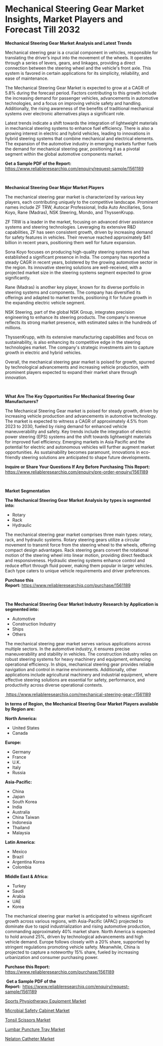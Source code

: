 <p><h1>Mechanical Steering Gear Market Insights, Market Players and Forecast Till 2032</h1></p><p><strong>Mechanical Steering Gear Market Analysis and Latest Trends</strong></p>
<p><p>Mechanical steering gear is a crucial component in vehicles, responsible for translating the driver’s input into the movement of the wheels. It operates through a series of levers, gears, and linkages, providing a direct connection between the steering wheel and the vehicle's front axle. This system is favored in certain applications for its simplicity, reliability, and ease of maintenance.</p><p>The Mechanical Steering Gear Market is expected to grow at a CAGR of 5.8% during the forecast period. Factors contributing to this growth include the increasing demand for passenger vehicles, advancements in automotive technologies, and a focus on improving vehicle safety and handling. Additionally, the rising awareness of the benefits of traditional mechanical systems over electronic alternatives plays a significant role.</p><p>Latest trends indicate a shift towards the integration of lightweight materials in mechanical steering systems to enhance fuel efficiency. There is also a growing interest in electric and hybrid vehicles, leading to innovations in hybrid steering systems that combine mechanical and electrical elements. The expansion of the automotive industry in emerging markets further fuels the demand for mechanical steering gear, positioning it as a pivotal segment within the global automotive components market.</p></p>
<p><strong>Get a Sample PDF of the Report:&nbsp;</strong> <a href="https://www.reliableresearchiq.com/enquiry/request-sample/1561189?utm_campaign=2333&utm_medium=2&utm_source=Github&utm_content=ia&utm_term=08042025&utm_id=mechanical-steering-gear">https://www.reliableresearchiq.com/enquiry/request-sample/1561189</a></p>
<p>&nbsp;</p>
<p><strong>Mechanical Steering Gear Major Market Players</strong></p>
<p><p>The mechanical steering gear market is characterized by various key players, each contributing uniquely to the competitive landscape. Prominent names include ZF TRW, Autocar Professional, India Auto Ancillaries, Sona Koyo, Rane (Madras), NSK Steering, Mondo, and ThyssenKrupp.</p><p>ZF TRW is a leader in the market, focusing on advanced driver assistance systems and steering technologies. Leveraging its extensive R&D capabilities, ZF has seen consistent growth, driven by increasing demand for safety features in vehicles. Their revenue reached approximately $41 billion in recent years, positioning them well for future expansion.</p><p>Sona Koyo focuses on producing high-quality steering systems and has established a significant presence in India. The company has reported a steady CAGR in recent years, bolstered by the growing automotive sector in the region. Its innovative steering solutions are well-received, with a projected market size in the steering systems segment expected to grow significantly.</p><p>Rane (Madras) is another key player, known for its diverse portfolio in steering systems and components. The company has diversified its offerings and adapted to market trends, positioning it for future growth in the expanding electric vehicle segment.</p><p>NSK Steering, part of the global NSK Group, integrates precision engineering to enhance its steering products. The company's revenue reflects its strong market presence, with estimated sales in the hundreds of millions.</p><p>ThyssenKrupp, with its extensive manufacturing capabilities and focus on sustainability, is also enhancing its competitive edge in the steering technologies market. The company's strategic investments aim to capture growth in electric and hybrid vehicles.</p><p>Overall, the mechanical steering gear market is poised for growth, spurred by technological advancements and increasing vehicle production, with prominent players expected to expand their market share through innovation.</p></p>
<p>&nbsp;</p>
<p><strong>What Are The Key Opportunities For Mechanical Steering Gear Manufacturers?</strong></p>
<p><p>The Mechanical Steering Gear market is poised for steady growth, driven by increasing vehicle production and advancements in automotive technology. The market is expected to witness a CAGR of approximately 4.5% from 2023 to 2030, fueled by rising demand for enhanced vehicle maneuverability and safety. Key trends include the integration of electric power steering (EPS) systems and the shift towards lightweight materials for improved fuel efficiency. Emerging markets in Asia Pacific and the potential for electric and autonomous vehicles will further augment market opportunities. As sustainability becomes paramount, innovations in eco-friendly steering solutions are anticipated to shape future developments.</p></p>
<p><strong>Inquire or Share Your Questions If Any Before Purchasing This Report:</strong> <a href="https://www.reliableresearchiq.com/enquiry/pre-order-enquiry/1561189?utm_campaign=2333&utm_medium=2&utm_source=Github&utm_content=ia&utm_term=08042025&utm_id=mechanical-steering-gear">https://www.reliableresearchiq.com/enquiry/pre-order-enquiry/1561189</a></p>
<p>&nbsp;</p>
<p><strong>Market Segmentation</strong></p>
<p><strong>The Mechanical Steering Gear Market Analysis by types is segmented into:</strong></p>
<p><ul><li>Rotary</li><li>Rack</li><li>Hydraulic</li></ul></p>
<p><p>The mechanical steering gear market comprises three main types: rotary, rack, and hydraulic systems. Rotary steering gears utilize a circular movement to transmit force from the steering wheel to the wheels, offering compact design advantages. Rack steering gears convert the rotational motion of the steering wheel into linear motion, providing direct feedback and responsiveness. Hydraulic steering systems enhance control and reduce effort through fluid power, making them popular in larger vehicles. Each type caters to unique vehicle requirements and driver preferences.</p></p>
<p><strong>Purchase this Report:&nbsp;</strong><a href="https://www.reliableresearchiq.com/purchase/1561189?utm_campaign=2333&utm_medium=2&utm_source=Github&utm_content=ia&utm_term=08042025&utm_id=mechanical-steering-gear">https://www.reliableresearchiq.com/purchase/1561189</a></p>
<p>&nbsp;</p>
<p><strong>The Mechanical Steering Gear Market Industry Research by Application is segmented into:</strong></p>
<p><ul><li>Automotive</li><li>Construction Industry</li><li>Ships</li><li>Others</li></ul></p>
<p><p>The mechanical steering gear market serves various applications across multiple sectors. In the automotive industry, it ensures precise maneuverability and stability in vehicles. The construction industry relies on robust steering systems for heavy machinery and equipment, enhancing operational efficiency. In ships, mechanical steering gear provides reliable navigation and control in marine environments. Additionally, other applications include agricultural machinery and industrial equipment, where effective steering solutions are essential for safety, performance, and productivity across diverse operational contexts.</p></p>
<p><a href="https://www.reliableresearchiq.com/mechanical-steering-gear-r1561189?utm_campaign=2333&utm_medium=2&utm_source=Github&utm_content=ia&utm_term=08042025&utm_id=mechanical-steering-gear">&nbsp;https://www.reliableresearchiq.com/mechanical-steering-gear-r1561189</a></p>
<p><strong>In terms of Region, the Mechanical Steering Gear Market Players available by Region are:</strong></p>
<p>
    <p> <strong> North America: </strong>
        <ul>
            <li>United States</li>
            <li>Canada</li>
        </ul>
        </p> 
    <p> <strong> Europe: </strong>
        <ul>
            <li>Germany</li>
            <li>France</li>
            <li>U.K.</li>
            <li>Italy</li>
            <li>Russia</li>
        </ul>
        </p> 
    <p> <strong> Asia-Pacific: </strong>
        <ul>
            <li>China</li>
            <li>Japan</li>
            <li>South Korea</li>
            <li>India</li>
            <li>Australia</li>
            <li>China Taiwan</li>
            <li>Indonesia</li>
            <li>Thailand</li>
            <li>Malaysia</li>
        </ul>
        </p> 
    <p> <strong> Latin America: </strong>
        <ul>
            <li>Mexico</li>
            <li>Brazil</li>
            <li>Argentina Korea</li>
            <li>Colombia</li>
        </ul>
        </p> 
    <p> <strong> Middle East & Africa: </strong>
        <ul>
            <li>Turkey</li>
            <li>Saudi</li>
            <li>Arabia</li>
            <li>UAE</li>
            <li>Korea</li>
        </ul>
    </p>
    </p>
<p><p>The mechanical steering gear market is anticipated to witness significant growth across various regions, with Asia-Pacific (APAC) projected to dominate due to rapid industrialization and rising automotive production, commanding approximately 40% market share. North America is expected to hold around 25%, driven by technological advancements and high vehicle demand. Europe follows closely with a 20% share, supported by stringent regulations promoting vehicle safety. Meanwhile, China is projected to capture a noteworthy 15% share, fueled by increasing urbanization and consumer purchasing power.</p></p>
<p><strong>Purchase this Report: </strong><a href="https://www.reliableresearchiq.com/purchase/1561189?utm_campaign=2333&utm_medium=2&utm_source=Github&utm_content=ia&utm_term=08042025&utm_id=mechanical-steering-gear">https://www.reliableresearchiq.com/purchase/1561189</a></p>
<p>&nbsp;<strong>Get a Sample PDF of the Report:&nbsp;&nbsp;</strong><a href="https://www.reliableresearchiq.com/enquiry/request-sample/1561189?utm_campaign=2333&utm_medium=2&utm_source=Github&utm_content=ia&utm_term=08042025&utm_id=mechanical-steering-gear">https://www.reliableresearchiq.com/enquiry/request-sample/1561189</a></p>
<p><strong></strong></p>
<p><p><a href="https://www.linkedin.com/pulse/projected-growth-revenue-sports-physiotherapy-equipment-it32e?utm_campaign=2333&utm_medium=2&utm_source=Github&utm_content=ia&utm_term=08042025&utm_id=mechanical-steering-gear">Sports Physiotherapy Equipment Market</a></p><p><a href="https://www.linkedin.com/pulse/report-microbial-safety-cabinet-market-rapid-expansion-cagr-95-pmczc?utm_campaign=2333&utm_medium=2&utm_source=Github&utm_content=ia&utm_term=08042025&utm_id=mechanical-steering-gear">Microbial Safety Cabinet Market</a></p><p><a href="https://www.linkedin.com/pulse/comprehensive-overview-tonsil-scissors-market-2025-2032-company-owxme?utm_campaign=2333&utm_medium=2&utm_source=Github&utm_content=ia&utm_term=08042025&utm_id=mechanical-steering-gear">Tonsil Scissors Market</a></p><p><a href="https://www.linkedin.com/pulse/lumbar-puncture-tray-market-report-creating-business-enqdf?utm_campaign=2333&utm_medium=2&utm_source=Github&utm_content=ia&utm_term=08042025&utm_id=mechanical-steering-gear">Lumbar Puncture Tray Market</a></p><p><a href="https://www.linkedin.com/pulse/market-dynamics-future-trends-global-nelaton-catheter-oxbxe?utm_campaign=2333&utm_medium=2&utm_source=Github&utm_content=ia&utm_term=08042025&utm_id=mechanical-steering-gear">Nelaton Catheter Market</a></p></p>